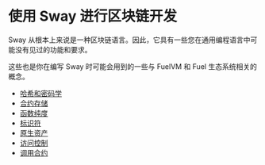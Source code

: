 # 使用 Sway 进行区块链开发

Sway 从根本上来说是一种区块链语言。因此，它具有一些您在通用编程语言中可能没有见过的功能和要求。

这些也是你在编写 Sway 时可能会用到的一些与 FuelVM 和 Fuel 生态系统相关的概念。

- [哈希和密码学](./hashing_and_cryptography.md)
- [合约存储](./storage.md)
- [函数纯度](./purity.md)
- [标识符](./identifiers.md)
- [原生资产](./native_assets.md)
- [访问控制](./access_control.md)
- [调用合约](./calling_contracts.md)
